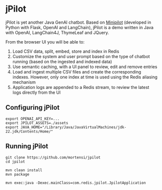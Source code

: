 # jPilot

jPilot is yet another Java GenAI chatbot. Based on [Minipilot](https://github.com/redis/minipilot) (developed in Python with Flask, OpenAI and LangChain), jPilot is a demo written in Java with OpenAI, LangChain4J, ThymeLeaf and JQuery. 

From the browser UI you will be able to:

1. Load CSV data, split, embed, store and index in Redis
2. Customize the system and user prompt based on the type of chatbot running (based on the ingested and indexed data)
3. Use semantic caching, with a UI panel to review, edit and remove entries
4. Load and ingest multiple CSV files and create the corresponding indexes. However, only one index at time is used using the Redis aliasing mechanism
5. Application logs are appended to a Redis stream, to review the latest logs directly from the UI


## Configuring jPilot

```
export OPENAI_API_KEY=...
export JPILOT_ASSETS=./assets
export JAVA_HOME="/Library/Java/JavaVirtualMachines/jdk-22.jdk/Contents/Home/"
```


## Running jPilot

```
git clone https://github.com/mortensi/jpilot
cd jpilot

mvn clean install
mvn package

mvn exec:java -Dexec.mainClass=com.redis.jpilot.JpilotApplication

```

